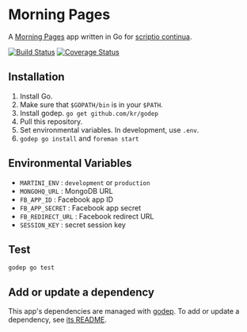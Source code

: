 # Morning Pages

A [Morning Pages](http://juliacameronlive.com/basic-tools/morning-pages/) app written in Go for [scriptio continua](http://en.wikipedia.org/wiki/Scriptio_continua).

[![Build Status](https://travis-ci.org/shuhei/morning_pages.png)](https://travis-ci.org/shuhei/morning_pages)
[![Coverage Status](https://coveralls.io/repos/shuhei/morning_pages/badge.png?branch=HEAD)](https://coveralls.io/r/shuhei/morning_pages?branch=HEAD)

## Installation

1. Install Go.
2. Make sure that `$GOPATH/bin` is in your `$PATH`.
3. Install godep. `go get github.com/kr/godep`
4. Pull this repository.
5. Set environmental variables. In development, use `.env`.
6. `godep go install` and `foreman start`

## Environmental Variables

- `MARTINI_ENV` : `development` or `production`
- `MONGOHQ_URL` : MongoDB URL
- `FB_APP_ID` : Facebook app ID
- `FB_APP_SECRET` : Facebook app secret
- `FB_REDIRECT_URL` : Facebook redirect URL
- `SESSION_KEY` : secret session key

## Test

```
godep go test
```

## Add or update a dependency

This app's dependencies are managed with [godep](https://github.com/kr/godep). To add or update a dependency, see [its README](https://github.com/kr/godep).

